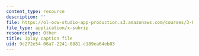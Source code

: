 ```yaml
---
content_type: resource
description: ''
file: https://ol-ocw-studio-app-production.s3.amazonaws.com/courses/3-091sc-introduction-to-solid-state-chemistry-fall-2010/9c272e5406a722410881c189ea64eb03_UwZU-Lk26X4.srt
file_type: application/x-subrip
resourcetype: Other
title: 3play caption file
uid: 9c272e54-06a7-2241-0881-c189ea64eb03
---
```

